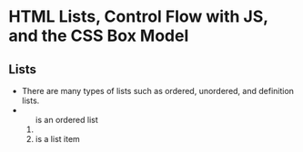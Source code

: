 <!--Some of these notes come from my previous notes taken in 102-->

# HTML Lists, Control Flow with JS, and the CSS Box Model

## Lists
- There are many types of lists such as ordered, unordered, and definition lists.
- <ol> is an ordered list
- <li> is a list item